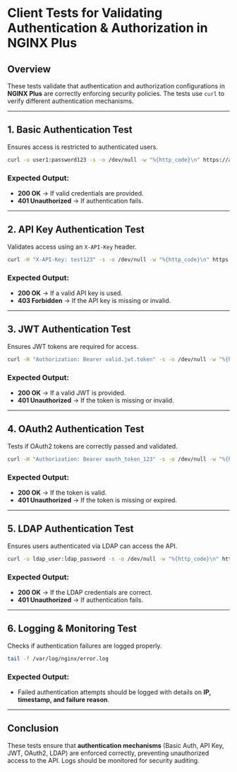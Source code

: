 # Client Tests for Validating Authentication & Authorization in NGINX Plus

## Overview
These tests validate that authentication and authorization configurations in **NGINX Plus** are correctly enforcing security policies. The tests use `curl` to verify different authentication mechanisms.

---

## 1. **Basic Authentication Test**
Ensures access is restricted to authenticated users.

```sh
curl -u user1:password123 -s -o /dev/null -w "%{http_code}\n" https://api.example.com/secure-api/
```

### Expected Output:
- **200 OK** → If valid credentials are provided.
- **401 Unauthorized** → If authentication fails.

---

## 2. **API Key Authentication Test**
Validates access using an `X-API-Key` header.

```sh
curl -H "X-API-Key: test123" -s -o /dev/null -w "%{http_code}\n" https://api.example.com/secure-api/
```

### Expected Output:
- **200 OK** → If a valid API key is used.
- **403 Forbidden** → If the API key is missing or invalid.

---

## 3. **JWT Authentication Test**
Ensures JWT tokens are required for access.

```sh
curl -H "Authorization: Bearer valid.jwt.token" -s -o /dev/null -w "%{http_code}\n" https://api.example.com/secure-api/
```

### Expected Output:
- **200 OK** → If a valid JWT is provided.
- **401 Unauthorized** → If the token is missing or invalid.

---

## 4. **OAuth2 Authentication Test**
Tests if OAuth2 tokens are correctly passed and validated.

```sh
curl -H "Authorization: Bearer oauth_token_123" -s -o /dev/null -w "%{http_code}\n" https://api.example.com/secure-api/
```

### Expected Output:
- **200 OK** → If the token is valid.
- **401 Unauthorized** → If the token is missing or expired.

---

## 5. **LDAP Authentication Test**
Ensures users authenticated via LDAP can access the API.

```sh
curl -u ldap_user:ldap_password -s -o /dev/null -w "%{http_code}\n" https://api.example.com/secure-api/
```

### Expected Output:
- **200 OK** → If the LDAP credentials are correct.
- **401 Unauthorized** → If authentication fails.

---

## 6. **Logging & Monitoring Test**
Checks if authentication failures are logged properly.

```sh
tail -f /var/log/nginx/error.log
```

### Expected Output:
- Failed authentication attempts should be logged with details on **IP, timestamp, and failure reason**.

---

## Conclusion
These tests ensure that **authentication mechanisms** (Basic Auth, API Key, JWT, OAuth2, LDAP) are enforced correctly, preventing unauthorized access to the API. Logs should be monitored for security auditing.

